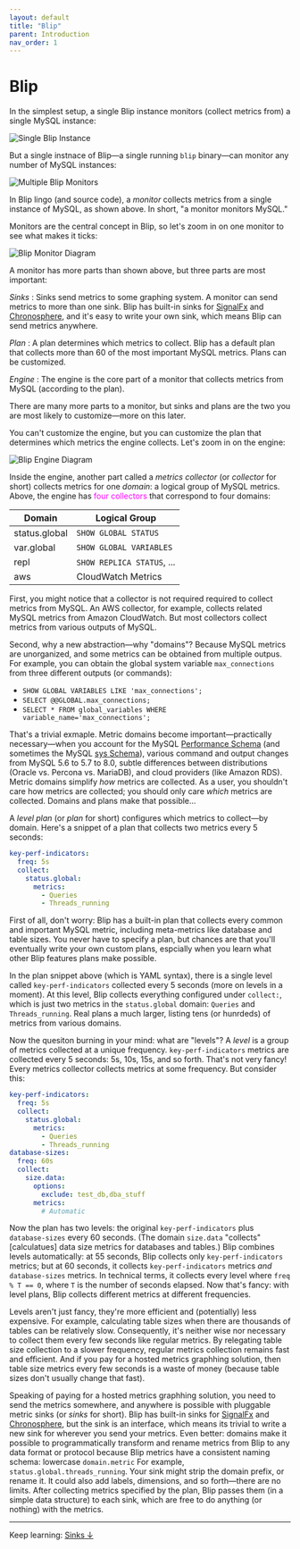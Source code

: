 ```yaml
---
layout: default
title: "Blip"
parent: Introduction
nav_order: 1
---
```


# Blip

In the simplest setup, a single Blip instance monitors (collect metrics from) a single MySQL instance:

![Single Blip Instance](/assets/img/blip-single.png)

But a single instnace of Blip&mdash;a single running `blip` binary&mdash;can monitor any number of MySQL instances:

![Multiple Blip Monitors](/assets/img/blip-multi.png)

In Blip lingo (and source code), a _monitor_ collects metrics from a single instance of MySQL, as shown above.
In short, "a monitor monitors MySQL."

Monitors are the central concept in Blip, so let's zoom in on one monitor to see what makes it ticks:

![Blip Monitor Diagram](/assets/img/blip-monitor.png)

A monitor has more parts than shown above, but three parts are most important:

_Sinks_
: Sinks send metrics to some graphing system. A monitor can send metrics to more than one sink. Blip has built-in sinks for [SignalFx](https://docs.signalfx.com/en/latest/) and [Chronosphere](https://chronosphere.io/), and it's easy to write your own sink, which means Blip can send metrics anywhere.

_Plan_
: A plan determines which metrics to collect. Blip has a default plan that collects more than 60 of the most important MySQL metrics. Plans can be customized.

_Engine_
: The engine is the core part of a monitor that collects metrics from MySQL (according to the plan).

There are many more parts to a monitor, but sinks and plans are the two you are most likely to customize&mdash;more on this later.

You can't customize the engine, but you can customize the plan that determines which metrics the engine collects.
Let's zoom in on the engine:

![Blip Engine Diagram](/assets/img/blip-engine.png)

Inside the engine, another part called a _metrics collector_ (or _collector_ for short) collects metrics for one _domain_: a logical group of MySQL metrics.
Above, the engine has <span style="color:magenta;">four collectors</span> that correspond to four domains:

|Domain|Logical Group|
|------|-------------|
|status.global|`SHOW GLOBAL STATUS`|
|var.global|`SHOW GLOBAL VARIABLES`|
|repl|`SHOW REPLICA STATUS`, ...|
|aws|CloudWatch Metrics|

First, you might notice that a collector is not required required to collect metrics from MySQL.
An AWS collector, for example, collects related MySQL metrics from Amazon CloudWatch.
But most collectors collect metrics from various outputs of MySQL.

Second, why a new abstraction&mdash;why "domains"?
Because MySQL metrics are unorganized, and some metrics can be obtained from multiple outpus.
For example, you can obtain the global system variable `max_connections` from three different outputs (or commands):

* `SHOW GLOBAL VARIABLES LIKE 'max_connections';`
* `SELECT @@GLOBAL.max_connections;`
* `SELECT * FROM global_variables WHERE variable_name='max_connections';`

That's a trivial exmaple.
Metric domains become important&mdash;practically necessary&mdash;when you account for the MySQL [Performance Schema](https://dev.mysql.com/doc/refman/8.0/en/performance-schema.html) (and sometimes the MySQL [sys Schema](https://dev.mysql.com/doc/refman/8.0/en/sys-schema.html)), various command and output changes from MySQL 5.6 to 5.7 to 8.0, subtle differences between distributions (Oracle vs. Percona vs. MariaDB), and cloud providers (like Amazon RDS).
Metric domains simplify _how_ metrics are collected.
As a user, you shouldn't care how metrics are collected; you should only care _which_ metrics are collected.
Domains and plans make that possible...

A _level plan_ (or _plan_ for short) configures which metrics to collect&mdash;by domain.
Here's a snippet of a plan that collects two metrics every 5 seconds:

```yaml
key-perf-indicators:
  freq: 5s
  collect:
    status.global:
      metrics:
        - Queries
        - Threads_running
```

First of all, don't worry: Blip has a built-in plan that collects every common and important MySQL metric, including meta-metrics like database and table sizes.
You never have to specify a plan, but chances are that you'll eventually write your own custom plans, espcially when you learn what other Blip features plans make possible.

In the plan snippet above (which is YAML syntax), there is a single level called `key-perf-indicators` collected every 5 seconds (more on levels in a moment).
At this level, Blip collects everything configured under `collect:`, which is just two metrics in the `status.global` domain: `Queries` and `Threads_running`.
Real plans a much larger, listing tens (or hunrdeds) of metrics from various domains.

Now the quesiton burning in your mind: what are "levels"?
A _level_ is a group of metrics collected at a unique frequency.
`key-perf-indicators` metrics are collected every 5 seconds: 5s, 10s, 15s, and so forth.
That's not very fancy!
Every metrics collector collects metrics at some frequency.
But consider this:

```yaml
key-perf-indicators:
  freq: 5s
  collect:
    status.global:
      metrics:
        - Queries
        - Threads_running
database-sizes:
  freq: 60s
  collect:
    size.data:
      options:
        exclude: test_db,dba_stuff
      metrics:
        # Automatic
```

Now the plan has two levels: the original `key-perf-indicators` plus `database-sizes` every 60 seconds.
(The domain `size.data` "collects" [calculatues] data size metrics for databases and tables.)
Blip combines levels automatically: at 55 seconds, Blip collects only `key-perf-indicators` metrics; but at 60 seconds, it collects `key-perf-indicators` metrics _and_ `database-sizes` metrics.
In technical terms, it collects every level where `freq % T == 0`, where `T` is the number of seconds elapsed.
Now that's fancy: with level plans, Blip collects different metrics at different frequencies.

Levels aren't just fancy, they're more efficient and (potentially) less expensive.
For example, calculating table sizes when there are thousands of tables can be relatively slow.
Consequently, it's neither wise nor necessary to collect them every few seconds like regular metrics.
By relegating table size collection to a slower frequency, regular metrics collection remains fast and efficient.
And if you pay for a hosted metrics graphhing solution, then table size metrics every few seconds is a waste of money (because table sizes don't usually change that fast).

Speaking of paying for a hosted metrics graphhing solution, you need to send the metrics somewhere, and anywhere is possible with pluggable metric sinks (or _sinks_ for short).
Blip has built-in sinks for [SignalFx](https://docs.signalfx.com/en/latest/) and [Chronosphere](https://chronosphere.io/), but the sink is an interface, which means its trivial to write a new sink for wherever you send your metrics.
Even better: domains make it possible to programmatically transform and rename metrics from Blip to any data format or protocol because Blip metrics have a consistent naming schema: lowercase `domain.metric`
For example, `status.global.threads_running`.
Your sink might strip the domain prefix, or rename it.
It could also add labels, dimensions, and so forth&mdash;there are no limits.
After collecting metrics specified by the plan, Blip passes them (in a simple data structure) to each sink, which are free to do anything (or nothing) with the metrics.

---

Keep learning: [Sinks&nbsp;&darr;](sinks)
